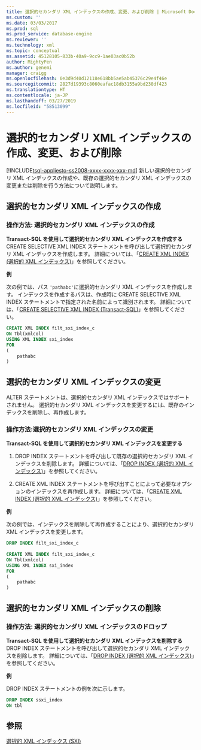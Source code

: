 ```yaml
---
title: 選択的セカンダリ XML インデックスの作成、変更、および削除 | Microsoft Docs
ms.custom: ''
ms.date: 03/03/2017
ms.prod: sql
ms.prod_service: database-engine
ms.reviewer: ''
ms.technology: xml
ms.topic: conceptual
ms.assetid: 45128105-833b-40a9-9cc9-1ae03ac0b52b
author: MightyPen
ms.author: genemi
manager: craigg
ms.openlocfilehash: 0e3d9d40d12118e618bb5ae5ab45376c29e4f46e
ms.sourcegitcommit: 2827d19393c8060eafac18db3155a9bd230df423
ms.translationtype: HT
ms.contentlocale: ja-JP
ms.lasthandoff: 03/27/2019
ms.locfileid: "58513099"
---
```

# <a name="create-alter-and-drop-secondary-selective-xml-indexes"></a>選択的セカンダリ XML インデックスの作成、変更、および削除
[!INCLUDE[tsql-appliesto-ss2008-xxxx-xxxx-xxx-md](../../includes/tsql-appliesto-ss2008-xxxx-xxxx-xxx-md.md)]
  新しい選択的セカンダリ XML インデックスの作成や、既存の選択的セカンダリ XML インデックスの変更または削除を行う方法について説明します。  
  
##  <a name="create"></a> 選択的セカンダリ XML インデックスの作成  
  
### <a name="how-to-create-a-secondary-selective-xml-index"></a>操作方法: 選択的セカンダリ XML インデックスの作成  
 **Transact-SQL を使用して選択的セカンダリ XML インデックスを作成する**  
 CREATE SELECTIVE XML INDEX ステートメントを呼び出して選択的セカンダリ XML インデックスを作成します。 詳細については、「[CREATE XML INDEX &#40;選択的 XML インデックス&#41;](../../t-sql/statements/create-xml-index-selective-xml-indexes.md)」を参照してください。  
  
 **例**  
  
 次の例では、パス `'pathabc'`に選択的セカンダリ XML インデックスを作成します。 インデックスを作成するパスは、作成時に CREATE SELECTIVE XML INDEX ステートメントで指定された名前によって識別されます。 詳細については、「[CREATE SELECTIVE XML INDEX &#40;Transact-SQL&#41;](../../t-sql/statements/create-selective-xml-index-transact-sql.md)」を参照してください。  
  
```sql  
CREATE XML INDEX filt_sxi_index_c  
ON Tbl(xmlcol)  
USING XML INDEX sxi_index  
FOR  
(  
    pathabc  
)  
```  
  
  
##  <a name="alter"></a> 選択的セカンダリ XML インデックスの変更  
 ALTER ステートメントは、選択的セカンダリ XML インデックスではサポートされません。 選択的セカンダリ XML インデックスを変更するには、既存のインデックスを削除し、再作成します。  
  
### <a name="how-to-alter-a-secondary-selective-xml-index"></a>操作方法:選択的セカンダリ XML インデックスの変更  
 **Transact-SQL を使用して選択的セカンダリ XML インデックスを変更する**  
 1.  DROP INDEX ステートメントを呼び出して既存の選択的セカンダリ XML インデックスを削除します。 詳細については、「[DROP INDEX &#40;選択的 XML インデックス&#41;](../../t-sql/statements/drop-index-selective-xml-indexes.md)」を参照してください。  
  
2.  CREATE XML INDEX ステートメントを呼び出すことによって必要なオプションのインデックスを再作成します。 詳細については、「[CREATE XML INDEX &#40;選択的 XML インデックス&#41;](../../t-sql/statements/create-xml-index-selective-xml-indexes.md)」を参照してください。  
  
 **例**  
  
 次の例では、インデックスを削除して再作成することにより、選択的セカンダリ XML インデックスを変更します。  
  
```sql  
DROP INDEX filt_sxi_index_c  
  
CREATE XML INDEX filt_sxi_index_c  
ON Tbl(xmlcol)  
USING XML INDEX sxi_index  
FOR  
(  
    pathabc  
)  
```  
  
  
##  <a name="drop"></a> 選択的セカンダリ XML インデックスの削除  
  
### <a name="how-to-drop-a-secondary-selective-xml-index"></a>操作方法: 選択的セカンダリ XML インデックスのドロップ  
 **Transact-SQL を使用して選択的セカンダリ XML インデックスを削除する**  
 DROP INDEX ステートメントを呼び出して選択的セカンダリ XML インデックスを削除します。 詳細については、「[DROP INDEX &#40;選択的 XML インデックス&#41;](../../t-sql/statements/drop-index-selective-xml-indexes.md)」を参照してください。  
  
 **例**  
  
 DROP INDEX ステートメントの例を次に示します。  
  
```sql  
DROP INDEX ssxi_index  
ON tbl  
```  
  
  
## <a name="see-also"></a>参照  
 [選択的 XML インデックス &#40;SXI&#41;](../../relational-databases/xml/selective-xml-indexes-sxi.md)  
  
  
